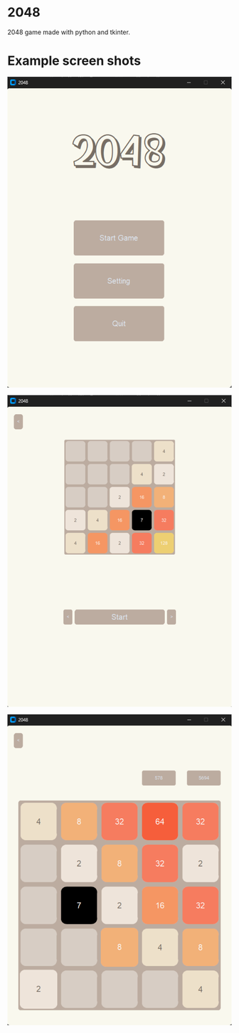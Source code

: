 # 2048
2048 game made with python and tkinter.

# Example screen shots

![alt image](https://github.com/Saka-CS/2048/blob/main/Example%20Photos/Screenshot%20(18).png)


![alt image](https://github.com/Saka-CS/2048/blob/main/Example%20Photos/Screenshot%20(19).png)


![alt image](https://github.com/Saka-CS/2048/blob/main/Example%20Photos/Screenshot%20(20).png)
